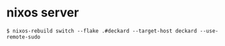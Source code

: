 # nixos server

```
$ nixos-rebuild switch --flake .#deckard --target-host deckard --use-remote-sudo
```
